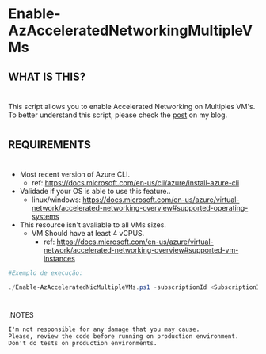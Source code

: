 # Enable-AzAcceleratedNetworkingMultipleVMs

## __WHAT IS THIS?__
#

This script allows you to enable Accelerated Networking on Multiples VM's. To better understand this script, please check the [post](https://techf.cloud/index.php/2022/03/01/enabling-accelerated-networking-on-multiples-vms/) on my blog.

#
## __REQUIREMENTS__
#

* Most recent version of Azure CLI.
    - ref: https://docs.microsoft.com/en-us/cli/azure/install-azure-cli
* Validade if your OS is able to use this feature..
    - linux/windows: https://docs.microsoft.com/en-us/azure/virtual-network/accelerated-networking-overview#supported-operating-systems
* This resource isn't avaliable to all VMs sizes.
    - VM Should have at least 4 vCPUS.
        - ref: https://docs.microsoft.com/en-us/azure/virtual-network/accelerated-networking-overview#supported-vm-instances

````powershell
#Exemplo de execução:

./Enable-AzAcceleratedNicMultipleVMs.ps1 -subscriptionId <SubscriptionId> -tenantId <TenantId> -resourceGroupName <ResourceGroupName>

````

#
.NOTES

    I'm not responsible for any damage that you may cause.
    Please, review the code before running on production environment.
    Don't do tests on production environments.